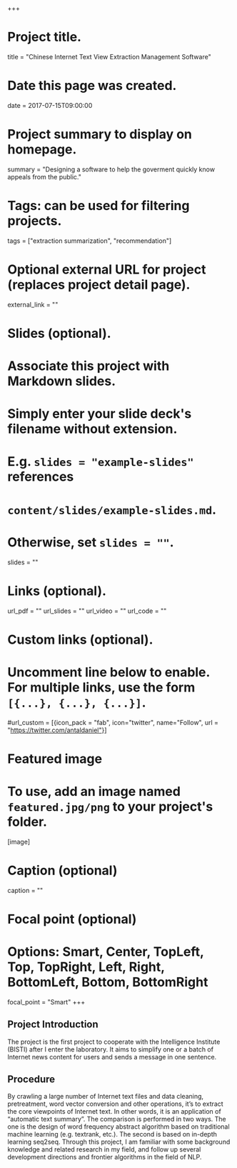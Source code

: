 +++
# Project title.
title = "Chinese Internet Text View Extraction Management Software"

# Date this page was created.
date = 2017-07-15T09:00:00

# Project summary to display on homepage.
summary = "Designing a software to help the goverment quickly know appeals from the public."

# Tags: can be used for filtering projects.
tags = ["extraction summarization", "recommendation"]

# Optional external URL for project (replaces project detail page).
external_link = ""

# Slides (optional).
#   Associate this project with Markdown slides.
#   Simply enter your slide deck's filename without extension.
#   E.g. `slides = "example-slides"` references 
#   `content/slides/example-slides.md`.
#   Otherwise, set `slides = ""`.
slides = ""

# Links (optional).
url_pdf = ""
url_slides = ""
url_video = ""
url_code = ""

# Custom links (optional).
#   Uncomment line below to enable. For multiple links, use the form `[{...}, {...}, {...}]`.
#url_custom = [{icon_pack = "fab", icon="twitter", name="Follow", url = "https://twitter.com/antaldaniel"}]

# Featured image
# To use, add an image named `featured.jpg/png` to your project's folder. 
[image]
  # Caption (optional)
  caption = ""
  
  # Focal point (optional)
  # Options: Smart, Center, TopLeft, Top, TopRight, Left, Right, BottomLeft, Bottom, BottomRight
  focal_point = "Smart"
+++

## Project Introduction

The project is the first project to cooperate with the Intelligence Institute (BISTI) after I enter the laboratory.
It aims to simplify one or a batch of Internet news content for users and sends a message in one sentence.

## Procedure
By crawling a large number of Internet text files and data cleaning, pretreatment, word vector conversion and other operations, it’s to extract the core viewpoints of Internet text. In other words, it is an application of “automatic text summary”. The comparison is performed in two ways. The one is the design of word frequency abstract algorithm based on traditional machine learning (e.g. textrank, etc.). The second is based on in-depth learning seq2seq. Through this project, I am familiar with some background knowledge and related research in my field, and follow up several development directions and frontier algorithms in the field of NLP. 
